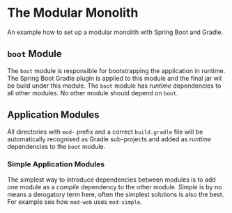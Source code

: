 # The Modular Monolith
An example how to set up a modular monolith with Spring Boot and Gradle.

## `boot` Module
The `boot` module is responsible for bootstrapping the application in runtime.
The Spring Boot Gradle plugin is applied to this module and the final jar wil be build under this module.
The `boot` module has *runtime* dependencies to all other modules. No other module should depend on `boot`.  

## Application Modules
All directories with `mod-` prefix and a correct `build.gradle` file will be automatically recognised as
Gradle sub-projects and added as *runtime* dependencies to the `boot` module.

### Simple Application Modules
The simplest way to introduce dependencies between modules is to add one module as a *compile* dependency to
the other module. *Simple* is by no means a derogatory term here, often the simplest solutions is also the best.
For example see how `mod-web` uses `mod-simple`.   
